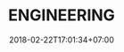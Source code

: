 ---
title: 'ENGINEERING'
title2: 'SALES'
date: 2018-02-22T17:01:34+07:00
careerHeading: "Join the"
careerSubHeading: 'Stream Team'
careerContent: 'You have the vision - we will partner with you to understand, define and make that vision a reality. With RealEyes you will get an unmatched level of commitment, responsiveness and partnership when more is required than off the shelf solutions. We’ve done it for some of the biggest brands in the world, contact us to see how we can do it for you.'
---